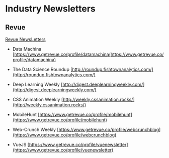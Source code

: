 # Industry Newsletters

## Revue 

[Revue NewsLetters](https://www.getrevue.co)

- Data Machina [https://www.getrevue.co/profile/datamachina(https://www.getrevue.co/profile/datamachina)

- The Data Science Roundup [http://roundup.fishtownanalytics.com/](http://roundup.fishtownanalytics.com/)

- Deep Learning Weekly [http://digest.deeplearningweekly.com/](http://digest.deeplearningweekly.com/)

- CSS Animation Weekly [http://weekly.cssanimation.rocks/](http://weekly.cssanimation.rocks/)

- MobileHunt [https://www.getrevue.co/profile/mobilehunt](https://www.getrevue.co/profile/mobilehunt)

- Web-Crunch Weekly [https://www.getrevue.co/profile/webcrunchblog](https://www.getrevue.co/profile/webcrunchblog)

- VueJS [https://www.getrevue.co/profile/vuenewsletter](https://www.getrevue.co/profile/vuenewsletter)
